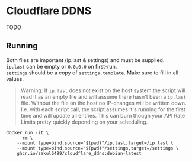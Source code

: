 # Cloudflare DDNS

TODO

## Running

Both files are important (ip.last & settings) and must be supplied.  
`ip.last` can be empty or `0.0.0.0` on first-run.  
`settings` should be a copy of `settings.template`.
Make sure to fill in all values.

> Warning: If `ip.last` does not exist on the host system the script will read it as an empty file and will assume there hasn't been a `ip.last` file.
> Without the file on the host no IP-changes will be written down.
> I.e. with each script call, the script assumes it's running for the first time and will update all entries. This can burn though your API Rate Limits pretty quickly depending on your scheduling.

```
docker run -it \
    --rm \
    --mount type=bind,source="$(pwd)"/ip.last,target=/ip.last \
    --mount type=bind,source="$(pwd)"/settings,target=/settings \
    ghcr.io/sakul6499/cloudflare_ddns:debian-latest
```
